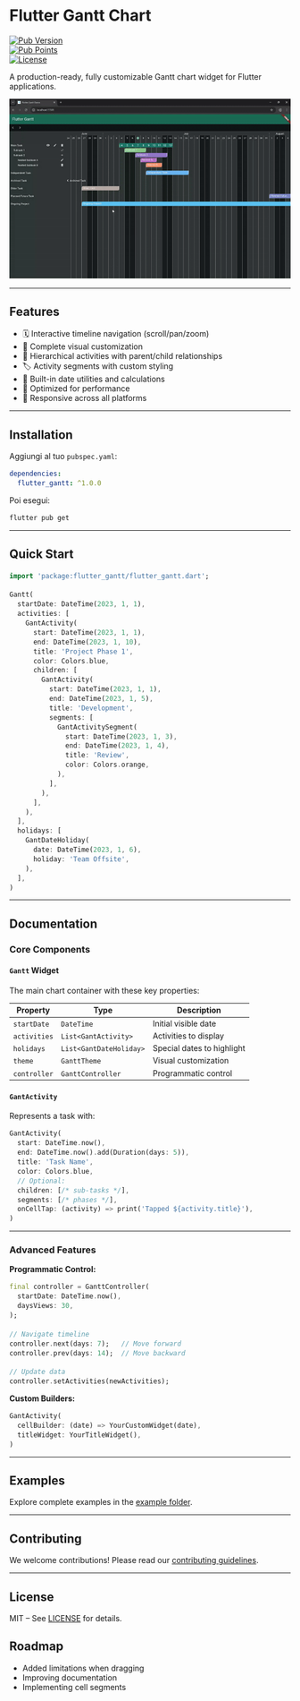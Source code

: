 # Flutter Gantt Chart

[![Pub Version](https://img.shields.io/pub/v/flutter_gantt)](https://pub.dev/packages/flutter_gantt)  
[![Pub Points](https://img.shields.io/pub/points/flutter_gantt)](https://pub.dev/packages/flutter_gantt/score)  
[![License](https://img.shields.io/github/license/insideapp-srl/flutter_gantt)](https://github.com/insideapp-srl/flutter_gantt/blob/main/LICENSE)

A production-ready, fully customizable Gantt chart widget for Flutter applications.

![Gantt Chart Demo](https://raw.githubusercontent.com/insideapp-srl/flutter_gantt/main/doc/static/img/preview.gif)

---

## Features

- 🗓 Interactive timeline navigation (scroll/pan/zoom)  
- 🎨 Complete visual customization  
- 🌳 Hierarchical activities with parent/child relationships  
- 🏷 Activity segments with custom styling  
- 📅 Built-in date utilities and calculations  
- 🚀 Optimized for performance  
- 📱 Responsive across all platforms  

---

## Installation

Aggiungi al tuo `pubspec.yaml`:

```yaml
dependencies:
  flutter_gantt: ^1.0.0
```

Poi esegui:

```bash
flutter pub get
```

---

## Quick Start

```dart
import 'package:flutter_gantt/flutter_gantt.dart';

Gantt(
  startDate: DateTime(2023, 1, 1),
  activities: [
    GantActivity(
      start: DateTime(2023, 1, 1),
      end: DateTime(2023, 1, 10),
      title: 'Project Phase 1',
      color: Colors.blue,
      children: [
        GantActivity(
          start: DateTime(2023, 1, 1),
          end: DateTime(2023, 1, 5),
          title: 'Development',
          segments: [
            GantActivitySegment(
              start: DateTime(2023, 1, 3),
              end: DateTime(2023, 1, 4),
              title: 'Review',
              color: Colors.orange,
            ),
          ],
        ),
      ],
    ),
  ],
  holidays: [
    GantDateHoliday(
      date: DateTime(2023, 1, 6),
      holiday: 'Team Offsite',
    ),
  ],
)
```

---

## Documentation

### Core Components

#### `Gantt` Widget

The main chart container with these key properties:

| Property       | Type                        | Description                 |
|----------------|-----------------------------|-----------------------------|
| `startDate`    | `DateTime`                  | Initial visible date        |
| `activities`   | `List<GantActivity>`        | Activities to display       |
| `holidays`     | `List<GantDateHoliday>`     | Special dates to highlight  |
| `theme`        | `GanttTheme`                | Visual customization        |
| `controller`   | `GanttController`           | Programmatic control        |

#### `GantActivity`

Represents a task with:

```dart
GantActivity(
  start: DateTime.now(),
  end: DateTime.now().add(Duration(days: 5)),
  title: 'Task Name',
  color: Colors.blue,
  // Optional:
  children: [/* sub-tasks */],
  segments: [/* phases */],
  onCellTap: (activity) => print('Tapped ${activity.title}'),
)
```

---

### Advanced Features

**Programmatic Control:**

```dart
final controller = GanttController(
  startDate: DateTime.now(),
  daysViews: 30,
);

// Navigate timeline
controller.next(days: 7);   // Move forward
controller.prev(days: 14);  // Move backward

// Update data
controller.setActivities(newActivities);
```

**Custom Builders:**

```dart
GantActivity(
  cellBuilder: (date) => YourCustomWidget(date),
  titleWidget: YourTitleWidget(),
)
```

---

## Examples

Explore complete examples in the [example folder](https://github.com/insideapp-srl/flutter_gantt/tree/main/example).

---

## Contributing

We welcome contributions! Please read our [contributing guidelines](CONTRIBUTING.md).

---

## License

MIT – See [LICENSE](LICENSE) for details.

## Roadmap

- Added limitations when dragging
- Improving documentation
- Implementing cell segments
